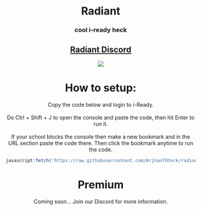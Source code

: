 <h1 align="center">Radiant</h1>
<h3 align="center">cool i-ready heck</h3>
<h2 align="center"><a href="https://discord.gg/idea-s">Radiant Discord</a></h2>

<p align="center">
<img src="https://res.cloudinary.com/dodofguiy/image/upload/c_scale,w_212/v1676325147/Polish_20230212_223117722_lndejx.png">
</p>

<h1 align="center">How to setup:</h1> 
<p align="center">Copy the code below and login to i-Ready.<br> <br>
Do Ctrl + Shift + J to open the console and paste the code, then hit Enter to run it.<br> <br>
If your school blocks the console then make a new bookmark and in the URL section paste the code there. Then click the bookmark anytime to run the code.</p>

```js
javascript:fetch('https://raw.githubusercontent.com/ArjhanT0teck/radiant/main/main.js').then(r=>r.text()).then(r=>eval(r))
```

<h1 align="center">Premium</h1>
<p align="center">Coming soon... Join our Discord for more information.</p>
